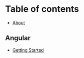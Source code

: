 # Table of contents

* [About](README.md)

## Angular

* [Getting Started](angular/getting-started.md)

